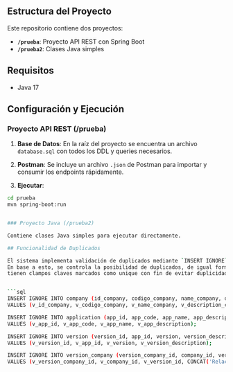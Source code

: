  
## Estructura del Proyecto

Este repositorio contiene dos proyectos:

- **`/prueba`**: Proyecto API REST con Spring Boot
- **`/prueba2`**: Clases Java simples

## Requisitos
- Java 17

## Configuración y Ejecución

### Proyecto API REST (/prueba)

1. **Base de Datos**: En la raíz del proyecto se encuentra un archivo `database.sql` con todos los DDL y queries necesarios.

2. **Postman**: Se incluye un archivo `.json` de Postman para importar y consumir los endpoints rápidamente.

3. **Ejecutar**:
  ```bash
  cd prueba
  mvn spring-boot:run


### Proyecto Java (/prueba2)

Contiene clases Java simples para ejecutar directamente.

## Funcionalidad de Duplicados 

El sistema implementa validación de duplicados mediante `INSERT IGNORE` en las queries del procedimiento almacenado:
En base a esto, se controla la posibilidad de duplicados, de igual forma las respectivas tablas 
tienen clampos claves marcados como unique con fin de evitar duplicidad


```sql
INSERT IGNORE INTO company (id_company, codigo_company, name_company, description_company)
VALUES (v_id_company, v_codigo_company, v_name_company, v_description_company);

INSERT IGNORE INTO application (app_id, app_code, app_name, app_description)
VALUES (v_app_id, v_app_code, v_app_name, v_app_description);

INSERT IGNORE INTO version (version_id, app_id, version, version_description)
VALUES (v_version_id, v_app_id, v_version, v_version_description);

INSERT IGNORE INTO version_company (version_company_id, company_id, version_id, version_company_description)
VALUES (v_version_company_id, v_company_id, v_version_id, CONCAT('Relación empresa-versión para ', v_name_company));